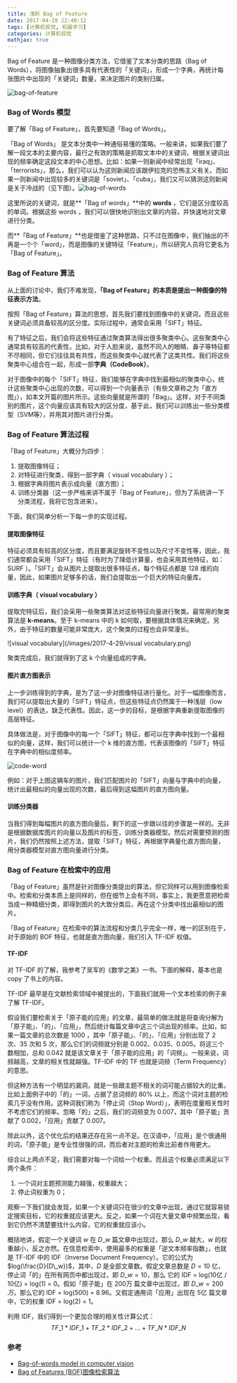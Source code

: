```yaml
---
title: 浅析 Bag of Feature
date: 2017-04-28 22:40:12
tags: [计算机视觉, 机器学习]
categories: 计算机视觉
mathjax: true
---
```


Bag of Feature 是一种图像分类方法，它借鉴了文本分类的思路（Bag of Words），将图像抽象出很多具有代表性的「关键词」，形成一个字典，再统计每张图片中出现的「关键词」数量，来决定图片的类别归属。

![bag-of-feature](/images/2017-4-29/bag-of-feature.png)

<!--more-->

### Bag of Words 模型

要了解「Bag of Feature」，首先要知道「Bag of Words」。

「Bag of Words」 是文本分类中一种通俗易懂的策略。一般来讲，如果我们要了解一段文本的主要内容，最行之有效的策略是抓取文本中的关键词，根据关键词出现的频率确定这段文本的中心思想。比如：如果一则新闻中经常出现「iraq」、「terrorists」，那么，我们可以认为这则新闻应该跟伊拉克的恐怖主义有关。而如果一则新闻中出现较多的关键词是「soviet」、「cuba」，我们又可以猜测这则新闻是关于冷战的（见下图）。![bag-of-words](/images/2017-4-29/bag-of-words.png)

这里所说的关键词，就是**「Bag of words」**中的 **words** ，它们是区分度较高的单词。根据这些 words ，我们可以很快地识别出文章的内容，并快速地对文章进行分类。

而**「Bag of Feature」**也是借鉴了这种思路，只不过在图像中，我们抽出的不再是一个个「word」，而是图像的关键特征「Feature」，所以研究人员将它更名为「Bag of Feature」。

### Bag of Feature 算法

从上面的讨论中，我们不难发现，**「Bag of Feature」的本质是提出一种图像的特征表示方法**。

按照「Bag of Feature」算法的思想，首先我们要找到图像中的关键词，而且这些关键词必须具备较高的区分度。实际过程中，通常会采用「SIFT」特征。

有了特征之后，我们会将这些特征通过聚类算法得出很多聚类中心。这些聚类中心通常具有较高的代表性，比如，对于人脸来说，虽然不同人的眼睛、鼻子等特征都不尽相同，但它们往往具有共性，而这些聚类中心就代表了这类共性。我们将这些聚类中心组合在一起，形成一部**字典（CodeBook）**。

对于图像中的每个「SIFT」特征，我们能够在字典中找到最相似的聚类中心，统计这些聚类中心出现的次数，可以得到一个向量表示（有些文章称之为「直方图」），如本文开篇的图片所示。这些向量就是所谓的「Bag」。这样，对于不同类别的图片，这个向量应该具有较大的区分度，基于此，我们可以训练出一些分类模型（SVM等），并用其对图片进行分类。

### Bag of Feature 算法过程

「Bag of Feature」大概分为四步：

1. 提取图像特征；
2. 对特征进行聚类，得到一部字典（ visual vocabulary ）；
3. 根据字典将图片表示成向量（直方图）；
4. 训练分类器（这一步严格来讲不属于「Bag of Feature」，但为了系统讲一下分类流程，我将它包含进来）。

下面，我们简单分析一下每一步的实现过程。

#### 提取图像特征

特征必须具有较高的区分度，而且要满足旋转不变性以及尺寸不变性等，因此，我们通常都会采用「SIFT」特征（有时为了降低计算量，也会采用其他特征，如：SURF ）。「SIFT」会从图片上提取出很多特征点，每个特征点都是 128 维的向量，因此，如果图片足够多的话，我们会提取出一个巨大的特征向量库。

#### 训练字典（ visual vocabulary ）

提取完特征后，我们会采用一些聚类算法对这些特征向量进行聚类。最常用的聚类算法是 **k-means**。至于 k-means 中的 k 如何取，要根据具体情况来确定。另外，由于特征的数量可能非常庞大，这个聚类的过程也会非常漫长。

![visual vocabulary](/images/2017-4-29/visual vocabulary.png)

聚类完成后，我们就得到了这 k 个向量组成的字典。

#### 图片直方图表示

上一步训练得到的字典，是为了这一步对图像特征进行量化。对于一幅图像而言，我们可以提取出大量的「SIFT」特征点，但这些特征点仍然属于一种浅层（low level）的表达，缺乏代表性。因此，这一步的目标，是根据字典重新提取图像的高层特征。

具体做法是，对于图像中的每一个「SIFT」特征，都可以在字典中找到一个最相似的向量，这样，我们可以统计一个 k 维的直方图，代表该图像的「SIFT」特征在字典中的相似度频率。

![code-word](/images/2017-4-29/code-word.png)

例如：对于上图这辆车的图片，我们匹配图片的「SIFT」向量与字典中的向量，统计出最相似的向量出现的次数，最后得到这幅图片的直方图向量。

#### 训练分类器

当我们得到每幅图片的直方图向量后，剩下的这一步跟以往的步骤是一样的。无非是根据数据库图片的向量以及图片的标签，训练分类器模型。然后对需要预测的图片，我们仍然按照上述方法，提取「SIFT」特征，再根据字典量化直方图向量，用分类器模型对直方图向量进行分类。

### Bag of Feature 在检索中的应用

「Bag of Feature」虽然是针对图像分类提出的算法，但它同样可以用到图像检索中。检索和分类本质上是同样的，但在细节上会有不同，事实上，我更愿意把检索当成一种精细分类，即得到图片的大致分类后，再在这个分类中找出最相似的图片。

「Bag of Feature」在检索中的算法流程和分类几乎完全一样，唯一的区别在于，对于原始的 BOF 特征，也就是直方图向量，我们引入 TF-IDF 权值。

#### TF-IDF

对 TF-IDF 的了解，我参考了吴军的《数学之美》一书。下面的解释，基本也是 copy 了书上的内容。

TF-IDF 最早是在文献检索领域中被提出的，下面我们就用一个文本检索的例子来了解 TF-IDF。

假设我们要检索关于「原子能的应用」的文章，最简单的做法就是将查询分解为「原子能」、「的」、「应用」，然后统计每篇文章中这三个词出现的频率。比如，如果一篇文章的总次数是 1000 ，其中「原子能」、「的」、「应用」分别出现了 2 次、35 次和 5 次，那么它们的词频就分别是 0.002、0.035、0.005。将这三个数相加，总和 0.042 就是该文章关于「原子能的应用」的「词频」。一般来说，词频越高，文章的相关性就越强。TF-IDF 中的 TF 也就是词频（Term Frequency）的意思。

但这种方法有一个明显的漏洞，就是一些跟主题不相关的词可能占据较大的比重。比如上面例子中的「的」一词，占据了总词频的 80% 以上，而这个词对主题的检索几乎没有作用。这种词我们称为「停止词（Stop Word）」，表明在度量相关性时不考虑它们的频率。忽略「的」之后，我们的词频变为 0.007，其中「原子能」贡献了 0.002，「应用」贡献了 0.007。

除此以外，这个优化后的结果还存在另一点不足。在汉语中，「应用」是个很通用的词，「原子能」是专业性很强的词，而后者对主题的检索比前者作用更大。

综合以上两点不足，我们需要对每一个词给一个权重。而且这个权重必须满足以下两个条件：

1. 一个词对主题预测能力越强，权重越大；
2. 停止词权重为 0；

观察一下我们就会发现，如果一个关键词只在很少的文章中出现，通过它就容易锁定搜索目标，它的权重就应该更大。反之，如果一个词在大量文章中频繁出现，看到它仍然不清楚要找什么内容，它的权重就应该小。

概括地讲，假定一个关键词 $w$ 在 $D\_w$ 篇文章中出现过，那么 $D\_w$ 越大，$w$ 的权重越小，反之亦然。在信息检索中，使用最多的权重是「逆文本频率指数」，也就是 TF-IDF 中的 IDF（Inverse Document Frequency）。它的公式为 $log(\frac{D}{D\_w})$，其中，$D$ 是全部文章数。假定文章总数是 $D=10$ 亿，停止词「的」在所有网页中都出现过，即 $D\_w=10$，那么 它的 IDF = log(10亿 / 10亿) = log(1) = 0。假如「原子能」在 200万 篇文章中出现过，即 $D\_w=200万$，那么它的 IDF = log(500) = 8.96。又假定通用词「应用」出现在 5亿 篇文章中，它的权重 IDF = log(2) = 1。

利用 IDF，我们得到一个更加合理的相关性计算公式：
$$
TF\_1 * IDF\_1+TF\_2 * IDF\_2+...+TF\_N * IDF\_N
$$
 



### 参考

+ [Bag-of-words model in computer vision](https://en.wikipedia.org/wiki/Bag-of-words_model_in_computer_vision)
+ [Bag of Features (BOF)图像检索算法](http://blog.csdn.net/chlele0105/article/details/9633397)